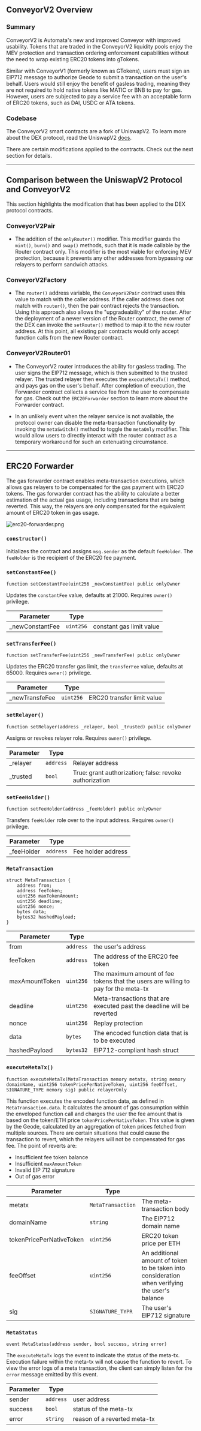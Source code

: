 ## ConveyorV2 Overview

### Summary

ConveyorV2 is Automata's new and improved Conveyor with improved usability. 
Tokens that are traded in the ConveyorV2 liquidity pools enjoy the MEV protection and transaction ordering enforcement capabilities without the need to wrap existing ERC20 tokens into gTokens.

Similar with ConveyorV1 (formerly known as GTokens), users must sign an EIP712 message to authorize Geode to submit a transaction on the user's behalf. Users would still enjoy the benefit of gasless trading, meaning they are not required to hold native tokens like MATIC or BNB to pay for gas. 
However, users are subjected to pay a service fee with an acceptable form of ERC20 tokens, such as DAI, USDC or ATA tokens.

### Codebase

The ConveyorV2 smart contracts are a fork of UniswapV2. To learn more about the DEX protocol, read the UniswapV2 [docs](https://docs.uniswap.org/protocol/V2/introduction).

There are certain modifications applied to the contracts. Check out the next section for details.

---

## Comparison between the UniswapV2 Protocol and ConveyorV2

This section highlights the modification that has been applied to the DEX protocol contracts.

### ConveyorV2Pair

  - The addition of the `onlyRouter()` modifier. This modifier guards the `mint()`, `burn()` and `swap()` methods, such that it is made callable by the Router contract only. This modifier is the most viable for enforcing MEV protection, because it prevents any other addresses from bypassing our relayers to perform sandwich attacks.

### ConveyorV2Factory

  - The `router()` address variable, the `ConveyorV2Pair` contract uses this value to match with the caller address. If the caller address does not match with `router()`, then the pair contract rejects the transaction. Using this approach also allows the "upgradeability" of the router. After the deployment of a newer version of the Router contract, the owner of the DEX can invoke the `setRouter()` method to map it to the new router address. At this point, all existing pair contracts would only accept function calls from the new Router contract.

### ConveyorV2Router01

  - The ConveyorV2 router introduces the ability for gasless trading. The user signs the EIP712 message, which is then submitted to the trusted relayer. The trusted relayer then executes the `executeMetaTx()` method, and pays gas on the user's behalf. After completion of execution, the Forwarder contract collects a service fee from the user to compensate for gas. Check out the `ERC20Forwarder` section to learn more about the Forwarder contract.

  - In an unlikely event when the relayer service is not available, the protocol owner can disable the meta-transaction functionality by invoking the `metaSwitch()` method to toggle the `metaOnly` modifier. This would allow users to directly interact with the router contract as a temporary workaround for such an extenuating circumstance.

---

## ERC20 Forwarder

The gas forwarder contract enables meta-transaction executions, which allows gas relayers to be compensated for the gas payment with ERC20 tokens. The gas forwarder contract has the ability to calculate a better estimation of the actual gas usage, including transactions that are being reverted. This way, the relayers are only compensated for the equivalent amount of ERC20 token in gas usage.

![erc20-forwarder.png](/assets/conveyorv2/forwarder_flow.png)

### **`constructor()`**

Initializes the contract and assigns `msg.sender` as the default `feeHolder`. The `feeHolder` is the recipient of the ERC20 fee payment.

### **`setConstantFee()`**

```solidity
function setConstantFee(uint256 _newConstantFee) public onlyOwner
```

Updates the `constantFee` value, defaults at 21000. Requires `owner()` privilege.

|Parameter|Type| |
|---|---|---|
| _newConstantFee | `uint256` | constant gas limit value |

### **`setTransferFee()`**

```solidity
function setTransferFee(uint256 _newTransferFee) public onlyOwner
```

Updates the ERC20 transfer gas limit, the `transferFee` value, defaults at 65000. Requires `owner()` privilege.

|Parameter|Type| |
|---|---|---|
| _newTransfeFee | `uint256` | ERC20 transfer limit value |

### **`setRelayer()`**

```solidity
function setRelayer(address _relayer, bool _trusted) public onlyOwner
```

Assigns or revokes relayer role. Requires `owner()` privilege.

|Parameter|Type| |
|---|---|---|
| _relayer | `address` | Relayer address |
| _trusted | `bool` | True: grant authorization; false: revoke authorization |

### **`setFeeHolder()`**

```solidity
function setFeeHolder(address _feeHolder) public onlyOwner
```

Transfers `feeHolder` role over to the input address. Requires `owner()` privilege.

|Parameter|Type| |
|---|---|---|
| _feeHolder | `address` | Fee holder address |

### **`MetaTransaction`**

```solidity
struct MetaTransaction {
    address from;
    address feeToken;
    uint256 maxTokenAmount;
    uint256 deadline;
    uint256 nonce;
    bytes data;
    bytes32 hashedPayload;
}
```

|Parameter|Type| |
|---|---|---|
| from | `address` | the user's address |
| feeToken | `address` | The address of the ERC20 fee token |
| maxAmountToken | `uint256` | The maximum amount of fee tokens that the users are willing to pay for the meta-tx |
| deadline | `uint256` | Meta-transactions that are executed past the deadline will be reverted |
| nonce | `uint256` | Replay protection |
| data | `bytes` | The encoded function data that is to be executed |
| hashedPayload | `bytes32` | EIP712-compliant hash struct |

### **`executeMetaTx()`**

```solidity
function executeMetaTx(MetaTransaction memory metatx, string memory domainName, uint256 tokenPricePerNativeToken, uint256 feeOffset, SIGNATURE_TYPE memory sig) public relayerOnly
```

This function executes the encoded function data, as defined in `MetaTransaction.data`. It calculates the amount of gas consumption within the enveloped function call and charges the user the fee amount that is based on the token/ETH price `tokenPricePerNativeToken`. This value is given by the Geode, calculated by an aggregation of token prices fetched from multiple sources. There are certain situations that could cause the transaction to revert, which the relayers will not be compensated for gas fee. The point of reverts are:

- Insufficient fee token balance
- Insufficient `maxAmountToken`
- Invalid EIP 712 signature
- Out of gas error

|Parameter|Type| |
|---|---|---|
| metatx | `MetaTransaction` | The meta-transaction body |
| domainName | `string` | The EIP712 domain name |
| tokenPricePerNativeToken | `uint256` | ERC20 token price per ETH |
| feeOffset | `uint256` | An additional amount of token to be taken into consideration when verifying the user's balance |
| sig | `SIGNATURE_TYPR` | The user's EIP712 signature |

### **`MetaStatus`**

```solidity
event MetaStatus(address sender, bool success, string error)
```

The `executeMetaTx` logs the event to indicate the status of the meta-tx. Execution failure within the meta-tx will not cause the function to revert. To view the error logs of a meta transaction, the client can simply listen for the `error` message emitted by this event.

|Parameter|Type| |
|---|---|---|
| sender | `address` | user address |
| success | `bool` | status of the meta-tx |
| error | `string` | reason of a reverted meta-tx |
